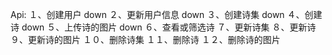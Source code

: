 Api:
    １、创建用户      down
    ２、更新用户信息   down 
    ３、创建诗集      down 
    ４、创建诗        down
    ５、上传诗的图片   down
    ６、查看或筛选诗
    ７、更新诗集
    ８、更新诗
    ９、更新诗的图片
    １０、删除诗集
    １１、删除诗
    １２、删除诗的图片


